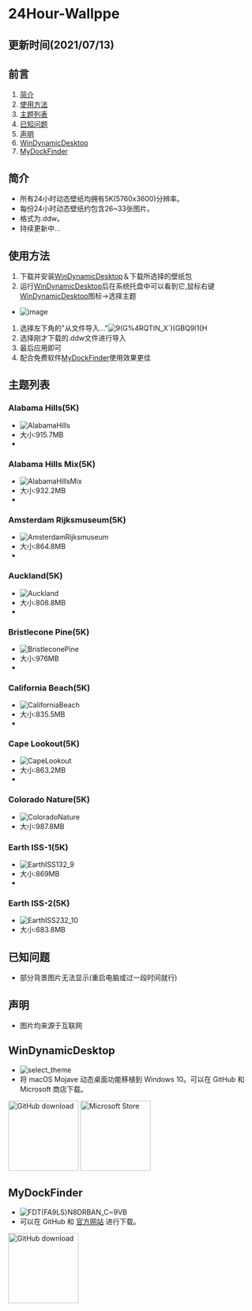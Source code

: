 # 24Hour-Wallppe

## 更新时间(2021/07/13)

## 前言
1. [简介](#简介)
1. [使用方法](#使用方法)
1. [主题列表](#主题列表)
1. [已知问题](#已知问题)
1. [声明](#声明)
1. [WinDynamicDesktop](#WinDynamicDesktop)
1. [MyDockFinder](#MyDockFinder)

## 简介
* 所有24小时动态壁纸均拥有5K(5760x3600)分辨率。
* 每份24小时动态壁纸约包含26~33张图片。
* 格式为.ddw。
* 持续更新中...

## 使用方法
1. 下载并安装[WinDynamicDesktop](#WinDynamicDesktop)＆下载所选择的壁纸包
1. 运行[WinDynamicDesktop](#WinDynamicDesktop)后在系统托盘中可以看到它,鼠标右键[WinDynamicDesktop](#WinDynamicDesktop)图标->选择主题
*  ![image](https://user-images.githubusercontent.com/74455258/125320553-6b3d0180-e36e-11eb-85f9-1365c9634f71.png)
1. 选择左下角的"从文件导入..."![9(G%4RQTIN_X`)(GBQ9I1{H](https://user-images.githubusercontent.com/74455258/125321210-0930cc00-e36f-11eb-97c1-7129ac600ef0.png)
1. 选择刚才下载的.ddw文件进行导入
1. 最后应用即可  
1. 配合免费软件[MyDockFinder](#MyDockFinder)使用效果更佳

## 主题列表

### Alabama Hills(5K)
* ![AlabamaHills](https://user-images.githubusercontent.com/74455258/125309073-09779a00-e364-11eb-9805-1ef26218f69c.jpg)
* 大小:915.7MB
* 
### Alabama Hills Mix(5K)
* ![AlabamaHillsMix](https://user-images.githubusercontent.com/74455258/125309582-768b2f80-e364-11eb-8013-557111f69649.jpg)
* 大小:932.2MB
* 
### Amsterdam Rijksmuseum(5K)
* ![AmsterdamRijksmuseum](https://user-images.githubusercontent.com/74455258/125310172-f0231d80-e364-11eb-92f1-12581da57a50.jpg)
* 大小:864.8MB
* 
### Auckland(5K)
* ![Auckland](https://user-images.githubusercontent.com/74455258/125310499-37111300-e365-11eb-9211-283cc53fb66c.jpg)
* 大小:808.8MB
* 
### Bristlecone Pine(5K)
* ![BristleconePine](https://user-images.githubusercontent.com/74455258/125310772-763f6400-e365-11eb-8e2e-0702500f6d3d.jpg)
* 大小:976MB
* 
### California Beach(5K)
* ![CaliforniaBeach](https://user-images.githubusercontent.com/74455258/125311092-bbfc2c80-e365-11eb-9269-8f2f056fdafc.jpg)
* 大小:835.5MB
*
### Cape Lookout(5K)
* ![CapeLookout](https://user-images.githubusercontent.com/74455258/125311562-15645b80-e366-11eb-95d4-39a0ba490a49.jpg)
* 大小:863.2MB
*
### Colorado Nature(5K)
* ![ColoradoNature](https://user-images.githubusercontent.com/74455258/125312336-c3700580-e366-11eb-9bb1-cbd3c020564c.jpg)
* 大小:987.8MB

### Earth ISS-1(5K)
* ![EarthISS132_9](https://user-images.githubusercontent.com/74455258/125312782-2eb9d780-e367-11eb-8c93-e36533fdc02d.jpg)
* 大小:869MB
*
### Earth ISS-2(5K)
* ![EarthISS232_10](https://user-images.githubusercontent.com/74455258/125313026-6aed3800-e367-11eb-89ea-dd95566ee371.jpg)
* 大小:683.8MB
  
## 已知问题

* 部分背景图片无法显示(重启电脑或过一段时间就行)

## 声明

* 图片均来源于互联网


## WinDynamicDesktop
* ![select_theme](https://user-images.githubusercontent.com/74455258/125305747-31193300-e361-11eb-8e8a-cb071cd222b4.png)
* 将 macOS Mojave 动态桌面功能移植到 Windows 10。可以在 GitHub 和 Microsoft 商店下载。

<a href="https://github.com/t1m0thyj/WinDynamicDesktop/releases/latest"><img src="https://github.com/t1m0thyj/WinDynamicDesktop/blob/master/images/download_github.png?raw=true" alt="GitHub download" width="142"></a>
<a href="//www.microsoft.com/store/apps/9nm8n7dq3z5f?cid=storebadge&ocid=badge"><img src="https://developer.microsoft.com/store/badges/images/English_get-it-from-MS.png" alt="Microsoft Store" width="142"/></a>


## MyDockFinder
* ![FDT(FA9LS}N8DRBAN_C~9VB](https://user-images.githubusercontent.com/74455258/125305128-b4865480-e360-11eb-855d-8148555a0d60.png)
* 可以在 GitHub 和 [官方网站](https://www.mydockfinder.com/) 进行下载。

<a href="https://github.com/mydockfinder/mydockfinder/releases"><img src="https://github.com/t1m0thyj/WinDynamicDesktop/blob/master/images/download_github.png?raw=true" alt="GitHub download" width="142"></a>
